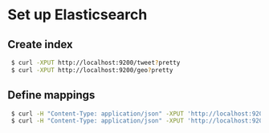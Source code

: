 # Set up Elasticsearch

## Create index

```bash
 $ curl -XPUT http://localhost:9200/tweet?pretty
 $ curl -XPUT http://localhost:9200/geo?pretty
```

## Define mappings

```bash
 $ curl -H "Content-Type: application/json" -XPUT 'http://localhost:9200/tweet/_mapping?pretty' -d @tweet.json
 $ curl -H "Content-Type: application/json" -XPUT 'http://localhost:9200/tweet/_mapping?pretty' -d @geo.json
```

